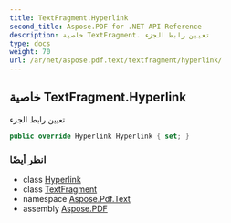 ```yaml
---
title: TextFragment.Hyperlink
second_title: Aspose.PDF for .NET API Reference
description: خاصية TextFragment. تعيين رابط الجزء
type: docs
weight: 70
url: /ar/net/aspose.pdf.text/textfragment/hyperlink/
---
```

## خاصية TextFragment.Hyperlink

تعيين رابط الجزء

```csharp
public override Hyperlink Hyperlink { set; }
```

### انظر أيضًا

* class [Hyperlink](../../../aspose.pdf/hyperlink/)
* class [TextFragment](../)
* namespace [Aspose.Pdf.Text](../../../aspose.pdf.text/)
* assembly [Aspose.PDF](../../../)